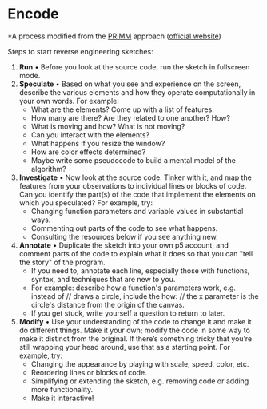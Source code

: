 # Encode
*A process modified from the [PRIMM](https://www.raspberrypi.org/blog/primm-talk-in-programming-lessons-research-seminar/) approach ([official website](https://primmportal.com/))

Steps to start reverse engineering sketches:
1. **Run** • Before you look at the source code, run the sketch in fullscreen mode. 
2. **Speculate** • Based on what you see and experience on the screen, describe the various elements and how they operate computationally in your own words. For example:
    - What are the elements? Come up with a list of features.
    - How many are there? Are they related to one another? How?
    - What is moving and how? What is not moving?
    - Can you interact with the elements?
    - What happens if you resize the window?
    - How are color effects determined?
    - Maybe write some pseudocode to build a mental model of the algorithm?
3. **Investigate** • Now look at the source code. Tinker with it, and map the features from your observations to individual lines or blocks of code. Can you identify the part(s) of the code that implement the elements on which you speculated? For example, try:
    - Changing function parameters and variable values in substantial ways.
    - Commenting out parts of the code to see what happens.
    - Consulting the resources below if you see anything new.
4. **Annotate** • Duplicate the sketch into your own p5 account, and comment parts of the code to explain what it does so that you can "tell the story" of the program. 
    - If you need to, annotate each line, especially those with functions, syntax, and techniques that are new to you. 
    - For example: describe how a function's parameters work, e.g. instead of // draws a circle, include the how: // the x parameter is the circle's distance from the origin of the canvas. 
    - If you get stuck, write yourself a question to return to later.
5. **Modify** • Use your understanding of the code to change it and make it do different things. Make it your own; modify the code in some way to make it distinct from the original. If there’s something tricky that you’re still wrapping your head around, use that as a starting point. For example, try:
    - Changing the appearance by playing with scale, speed, color, etc.
    - Reordering lines or blocks of code.
    - Simplifying or extending the sketch, e.g. removing code or adding more functionality.
    - Make it interactive!
